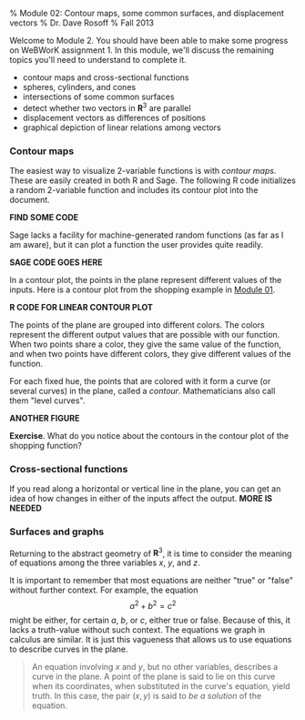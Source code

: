 % Module 02:
  Contour maps, some common surfaces, and displacement vectors
% Dr. Dave Rosoff
% Fall 2013

Welcome to Module 2. You should have been able to make some progress on WeBWorK assignment 1. In this module, we'll discuss the remaining topics you'll need to understand to complete it.

* contour maps and cross-sectional functions
* spheres, cylinders, and cones
* intersections of some common surfaces
* detect whether two vectors in $\mathbf{R}^3$ are parallel
* displacement vectors as differences of positions
* graphical depiction of linear relations among vectors

### Contour maps

The easiest way to visualize 2-variable functions is with *contour maps*. These are easily created in both R and Sage. The following R code  initializes a random 2-variable function and includes its contour plot into the document.

**FIND SOME CODE**

Sage lacks a facility for machine-generated random functions (as far as I am aware), but it can plot a function the user provides quite readily.

**SAGE CODE GOES HERE**

In a contour plot, the points in the plane represent different values of the inputs. Here is a contour plot from the shopping example in [Module 01][Module 01].

**R CODE FOR LINEAR CONTOUR PLOT**

The points of the plane are grouped into different colors. The colors represent the different output values that are possible with our function. When two points share a color, they give the same value of the function, and when two points have different colors, they give different values of the function. 

For each fixed hue, the points that are colored with it form a curve (or several curves) in the plane, called a *contour*. Mathematicians also call them "level curves".

**ANOTHER FIGURE**

**Exercise**. What do you notice about the contours in the contour plot of the shopping function?

### Cross-sectional functions

If you read along a horizontal or vertical line in the plane, you can get an idea of how changes in either of the inputs affect the output. **MORE IS NEEDED**

### Surfaces and graphs

Returning to the abstract geometry of $\mathbf{R}^3$, it is time to consider the meaning of equations among the three variables $x$, $y$, and $z$.

It is important to remember that most equations are neither "true" or "false" without further context. For example, the equation
$$ a^2 + b^2 = c^2 $$
might be either, for certain $a$, $b$, or $c$, either true or false. Because of this, it lacks a truth-value without such context. The equations we graph in calculus are similar. It is just this vagueness that allows us to use equations to describe curves in the plane.

> An equation involving $x$ and $y$, but no other variables, describes a 
> curve in the plane. A point of the plane is said to lie on this curve when 
> its coordinates, when substituted in the curve's equation, yield truth. In 
> this case, the pair $(x,y)$ is said to *be a solution* of the equation.



[Module 01]: ../01/Module.html